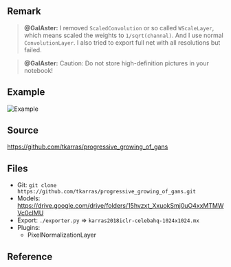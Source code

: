 ## Remark

> **@GalAster:**
> I removed `ScaledConvolution` or so called  `WScaleLayer`, which means scaled the weights to `1/sqrt(channal)`.
> And I use normal `ConvolutionLayer`.
> I also tried to export full net with all resolutions but failed.

> **@GalAster:**
> Caution: Do not store high-definition pictures in your notebook!

## Example

![Example](https://user-images.githubusercontent.com/17541209/48298682-47112e80-e4fc-11e8-81bd-5153afa10320.png)

## Source
https://github.com/tkarras/progressive_growing_of_gans

## Files

- Git: `git clone https://github.com/tkarras/progressive_growing_of_gans.git`
- Models: https://drive.google.com/drive/folders/15hvzxt_XxuokSmj0uO4xxMTMWVc0cIMU
- Export: `./exporter.py` => `karras2018iclr-celebahq-1024x1024.mx`
- Plugins:
  - PixelNormalizationLayer

## Reference


